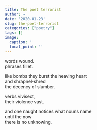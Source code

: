 ```yaml
---
title: The poet terrorist
author: ~
date: '2020-01-23'
slug: the-poet-terrorist
categories: ["poetry"]
tags: []
image:
  caption: ''
  focal_point: ''
---
```


words wound.</br>
phrases fillet.

like bombs they burst the heaving heart</br>
and shrapnel-shred</br>
the decency of slumber.

verbs vivisect,</br>
their violence vast.</br>

and one naught notices what nouns name</br>
until the now</br>
there is no unknowing.</br>
